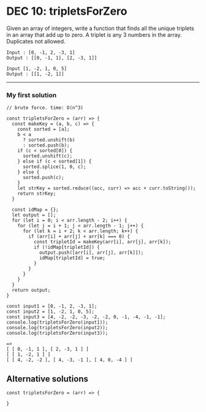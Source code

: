 # DEC 10: tripletsForZero

Given an array of integers, write a function that finds all the unique triplets in an array that add up to zero.
A triplet is any 3 numbers in the array. Duplicates not allowed.
```
Input : [0, -1, 2, -3, 1]
Output : [[0, -1, 1], [2, -3, 1]]

Input [1, -2, 1, 0, 5]
Output : [[1, -2, 1]]
```

---

### My first solution

```
// brute force. time: O(n^3)

const tripletsForZero = (arr) => {
  const makeKey = (a, b, c) => {
    const sorted = [a];
    b < a
      ? sorted.unshift(b)
      : sorted.push(b);
    if (c < sorted[0]) {
      sorted.unshift(c);
    } else if (c < sorted[1]) {
      sorted.splice(1, 0, c);
    } else {
      sorted.push(c);
    }
    let strKey = sorted.reduce((acc, curr) => acc + curr.toString());
    return strKey;
  }

  const idMap = {};
  let output = [];
  for (let i = 0; i < arr.length - 2; i++) {
    for (let j = i + 1; j < arr.length - 1; j++) {
      for (let k = i + 2; k < arr.length; k++) {
        if (arr[i] + arr[j] + arr[k] === 0) {
          const tripletId = makeKey(arr[i], arr[j], arr[k]);
          if (!idMap[tripletId]) {
            output.push([arr[i], arr[j], arr[k]]);
            idMap[tripletId] = true;
          }
        }
      }
    }
  }
  return output;
}
```

```
const input1 = [0, -1, 2, -3, 1];
const input2 = [1, -2, 1, 0, 5];
const input3 = [4, -2, -2, -3, -2, -2, 0, -1, -4, -1, -1];
console.log(tripletsForZero(input1));
console.log(tripletsForZero(input2));
console.log(tripletsForZero(input3));

=>
[ [ 0, -1, 1 ], [ 2, -3, 1 ] ]
[ [ 1, -2, 1 ] ]
[ [ 4, -2, -2 ], [ 4, -3, -1 ], [ 4, 0, -4 ] ]
```

## Alternative solutions

```
const tripletsForZero = (arr) => {

}
```